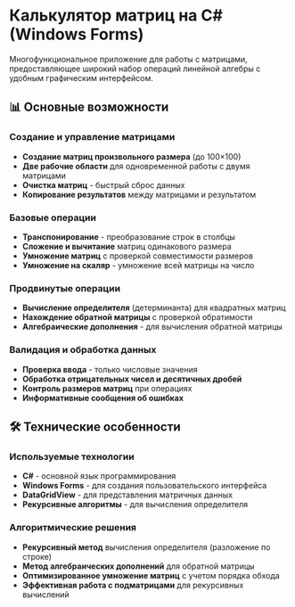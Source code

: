 # Калькулятор матриц на C# (Windows Forms)

Многофункциональное приложение для работы с матрицами, предоставляющее широкий набор операций линейной алгебры с удобным графическим интерфейсом.

## 📊 Основные возможности

### Создание и управление матрицами
- **Создание матриц произвольного размера** (до 100×100)
- **Две рабочие области** для одновременной работы с двумя матрицами
- **Очистка матриц** - быстрый сброс данных
- **Копирование результатов** между матрицами и результатом

### Базовые операции
- **Транспонирование** - преобразование строк в столбцы
- **Сложение и вычитание** матриц одинакового размера
- **Умножение матриц** с проверкой совместимости размеров
- **Умножение на скаляр** - умножение всей матрицы на число

### Продвинутые операции
- **Вычисление определителя** (детерминанта) для квадратных матриц
- **Нахождение обратной матрицы** с проверкой обратимости
- **Алгебраические дополнения** - для вычисления обратной матрицы

### Валидация и обработка данных
- **Проверка ввода** - только числовые значения
- **Обработка отрицательных чисел и десятичных дробей**
- **Контроль размеров матриц** при операциях
- **Информативные сообщения об ошибках**

## 🛠 Технические особенности

### Используемые технологии
- **C#** - основной язык программирования
- **Windows Forms** - для создания пользовательского интерфейса
- **DataGridView** - для представления матричных данных
- **Рекурсивные алгоритмы** - для вычисления определителя

### Алгоритмические решения
- **Рекурсивный метод** вычисления определителя (разложение по строке)
- **Метод алгебраических дополнений** для обратной матрицы
- **Оптимизированное умножение матриц** с учетом порядка обхода
- **Эффективная работа с подматрицами** для рекурсивных вычислений
